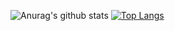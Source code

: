 <!--
**kuiZhang98/kuiZhang98** is a ✨ _special_ ✨ repository because its `README.md` (this file) appears on your GitHub profile.
Here are some ideas to get you started:
  🔭 I’m currently working on ...
  🌱 I’m currently learning ...  
  👯 I’m looking to collaborate on ...
  🤔 I’m looking for help with ...
  💬 Ask me about ...
  📫 How to reach me: ...
  😄 Pronouns: ...
  ⚡ Fun fact: ...
--> 
  
![Anurag's github stats](https://github-readme-stats.vercel.app/api?username=kuiZhang98&show_icons=true&theme=vue)
[![Top Langs](https://github-readme-stats.vercel.app/api/top-langs/?username=kuiZhang98&layout=compact)](https://github.com/anuraghazra/github-readme-stats)
